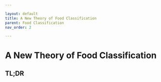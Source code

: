 ```yaml
---

layout: default
title: A New Theory of Food Classification
parent: Food Classification
nav_order: 2

---
```


# A New Theory of Food Classification

## TL;DR

